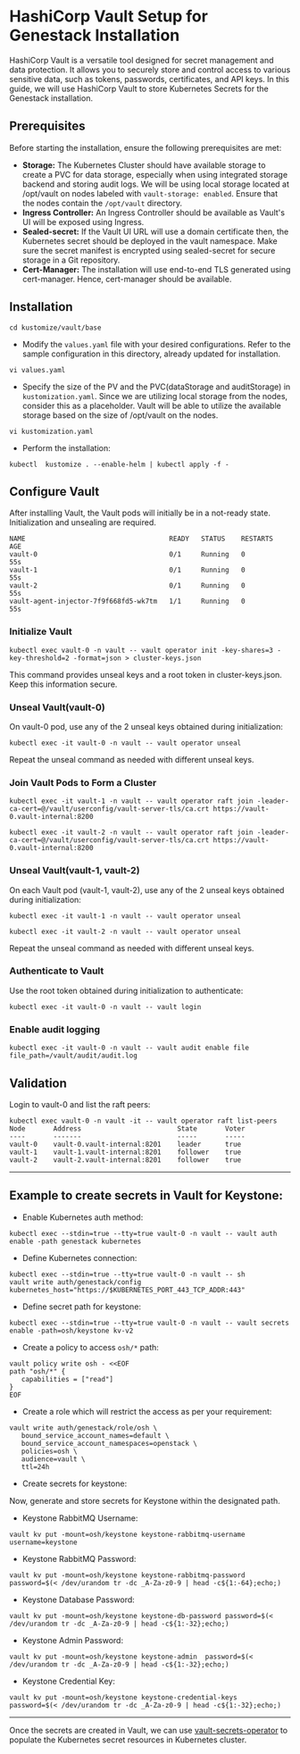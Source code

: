 # HashiCorp Vault Setup for Genestack Installation

HashiCorp Vault is a versatile tool designed for secret management and data protection. It allows you to securely store and control access to various sensitive data, such as tokens, passwords, certificates, and API keys. In this guide, we will use HashiCorp Vault to store Kubernetes Secrets for the Genestack installation.

## Prerequisites

Before starting the installation, ensure the following prerequisites are met:
- **Storage:** The Kubernetes Cluster should have available storage to create a PVC for data storage, especially when using integrated storage backend and storing audit logs. We will be using local storage located at /opt/vault on nodes labeled with `vault-storage: enabled`. Ensure that the nodes contain the `/opt/vault` directory.
- **Ingress Controller:** An Ingress Controller should be available as Vault's UI will be exposed using Ingress.
- **Sealed-secret:** If the Vault UI URL will use a domain certificate then, the Kubernetes secret should be deployed in the vault namespace. Make sure the secret manifest is encrypted using sealed-secret for secure storage in a Git repository.
- **Cert-Manager:** The installation will use end-to-end TLS generated using cert-manager. Hence, cert-manager should be available.

## Installation

``` shell
cd kustomize/vault/base
```

- Modify the `values.yaml` file with your desired configurations. Refer to the sample configuration in this directory, already updated for installation.

``` shell
vi values.yaml
```

- Specify the size of the PV and the PVC(dataStorage and auditStorage) in `kustomization.yaml`. Since we are utilizing local storage from the nodes, consider this as a placeholder. Vault will be able to utilize the available storage based on the size of /opt/vault on the nodes.

``` shell
vi kustomization.yaml
```
- Perform the installation:

``` shell
kubectl  kustomize . --enable-helm | kubectl apply -f -
```

## Configure Vault

After installing Vault, the Vault pods will initially be in a not-ready state. Initialization and unsealing are required.

``` shell
NAME                                    READY   STATUS    RESTARTS   AGE
vault-0                                 0/1     Running   0          55s
vault-1                                 0/1     Running   0          55s
vault-2                                 0/1     Running   0          55s
vault-agent-injector-7f9f668fd5-wk7tm   1/1     Running   0          55s
```

### Initialize Vault

``` shell
kubectl exec vault-0 -n vault -- vault operator init -key-shares=3 -key-threshold=2 -format=json > cluster-keys.json
```

This command provides unseal keys and a root token in cluster-keys.json. Keep this information secure.


### Unseal Vault(vault-0)

On vault-0 pod, use any of the 2 unseal keys obtained during initialization:
``` shell
kubectl exec -it vault-0 -n vault -- vault operator unseal
```
Repeat the unseal command as needed with different unseal keys.

### Join Vault Pods to Form a Cluster

``` shell
kubectl exec -it vault-1 -n vault -- vault operator raft join -leader-ca-cert=@/vault/userconfig/vault-server-tls/ca.crt https://vault-0.vault-internal:8200
```

``` shell
kubectl exec -it vault-2 -n vault -- vault operator raft join -leader-ca-cert=@/vault/userconfig/vault-server-tls/ca.crt https://vault-0.vault-internal:8200
```

### Unseal Vault(vault-1, vault-2)

On each Vault pod (vault-1, vault-2), use any of the 2 unseal keys obtained during initialization:
``` shell
kubectl exec -it vault-1 -n vault -- vault operator unseal
```
``` shell
kubectl exec -it vault-2 -n vault -- vault operator unseal
```

Repeat the unseal command as needed with different unseal keys.

### Authenticate to Vault

Use the root token obtained during initialization to authenticate:

``` shell
kubectl exec -it vault-0 -n vault -- vault login
```
### Enable audit logging
```
kubectl exec -it vault-0 -n vault -- vault audit enable file file_path=/vault/audit/audit.log
```

## Validation

Login to vault-0 and list the raft peers:

``` shell
kubectl exec vault-0 -n vault -it -- vault operator raft list-peers
Node       Address                        State       Voter
----       -------                        -----       -----
vault-0    vault-0.vault-internal:8201    leader      true
vault-1    vault-1.vault-internal:8201    follower    true
vault-2    vault-2.vault-internal:8201    follower    true
```

---

## Example to create secrets in Vault for Keystone:

- Enable Kubernetes auth method:

``` shell
kubectl exec --stdin=true --tty=true vault-0 -n vault -- vault auth enable -path genestack kubernetes
```

- Define Kubernetes connection:

``` shell
kubectl exec --stdin=true --tty=true vault-0 -n vault -- sh
vault write auth/genestack/config  kubernetes_host="https://$KUBERNETES_PORT_443_TCP_ADDR:443"
```

- Define secret path for keystone:

``` shell
kubectl exec --stdin=true --tty=true vault-0 -n vault -- vault secrets enable -path=osh/keystone kv-v2
```

- Create a policy to access `osh/*` path:

``` shell
vault policy write osh - <<EOF
path "osh/*" {
   capabilities = ["read"]
}
EOF
```

- Create a role which will restrict the access as per your requirement:

``` shell
vault write auth/genestack/role/osh \
   bound_service_account_names=default \
   bound_service_account_namespaces=openstack \
   policies=osh \
   audience=vault \
   ttl=24h
```

- Create secrets for keystone:

Now, generate and store secrets for Keystone within the designated path.

- Keystone RabbitMQ Username:

``` shell
vault kv put -mount=osh/keystone keystone-rabbitmq-username username=keystone
```

- Keystone RabbitMQ Password:

``` shell
vault kv put -mount=osh/keystone keystone-rabbitmq-password password=$(< /dev/urandom tr -dc _A-Za-z0-9 | head -c${1:-64};echo;)
```

- Keystone Database Password:

``` shell
vault kv put -mount=osh/keystone keystone-db-password password=$(< /dev/urandom tr -dc _A-Za-z0-9 | head -c${1:-32};echo;)
```

- Keystone Admin Password:

``` shell
vault kv put -mount=osh/keystone keystone-admin  password=$(< /dev/urandom tr -dc _A-Za-z0-9 | head -c${1:-32};echo;)
```

- Keystone Credential Key:

``` shell
vault kv put -mount=osh/keystone keystone-credential-keys  password=$(< /dev/urandom tr -dc _A-Za-z0-9 | head -c${1:-32};echo;)
```

---

Once the secrets are created in Vault, we can use [vault-secrets-operator](https://github.com/rackerlabs/genestack/blob/main/docs/vault-secrets-operator.md) to populate the Kubernetes secret resources in Kubernetes cluster.
